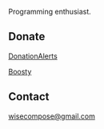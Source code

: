 Programming enthusiast.

## Donate

[DonationAlerts](https://donationalerts.com/r/oklookat)

[Boosty](https://boosty.to/oklookat/donate)

## Contact

[wisecompose@gmail.com](mailto:wisecompose@gmail.com)

